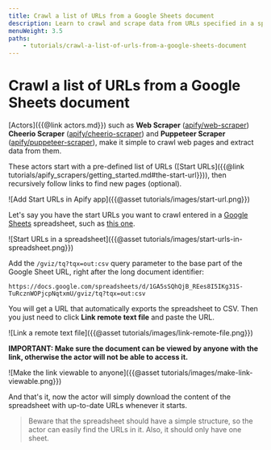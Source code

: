 ```yaml
---
title: Crawl a list of URLs from a Google Sheets document
description: Learn to crawl and scrape data from URLs specified in a spreadsheet with Apify scrapers. Scrape a pre-determined list of web pages with Apify actors.
menuWeight: 3.5
paths:
    - tutorials/crawl-a-list-of-urls-from-a-google-sheets-document
---
```


# Crawl a list of URLs from a Google Sheets document

[Actors]({{@link actors.md}}) such as **Web Scraper** ([apify/web-scraper](https://apify.com/apify/web-scraper)) **Cheerio Scraper** ([apify/cheerio-scraper](https://apify.com/apify/web-scraper)) and **Puppeteer Scraper** ([apify/puppeteer-scraper](https://apify.com/apify/web-scraper)), make it simple to crawl web pages and extract data from them.

These actors start with a pre-defined list of URLs ([Start URLs]({{@link tutorials/apify_scrapers/getting_started.md#the-start-url}})), then recursively follow links to find new pages (optional).

![Add Start URLs in Apify app]({{@asset tutorials/images/start-url.png}})

Let's say you have the start URLs you want to crawl entered in a [Google Sheets](https://www.google.com/sheets/about/) spreadsheet, such as [this one](
https://docs.google.com/spreadsheets/d/1GA5sSQhQjB_REes8I5IKg31S-TuRcznWOPjcpNqtxmU).

![Start URLs in a spreadsheet]({{@asset tutorials/images/start-urls-in-spreadsheet.png}})

Add the `/gviz/tq?tqx=out:csv` query parameter to the 
base part of the Google Sheet URL, right after the long document identifier:

```URL
https://docs.google.com/spreadsheets/d/1GA5sSQhQjB_REes8I5IKg31S-TuRcznWOPjcpNqtxmU/gviz/tq?tqx=out:csv
```

You will get a URL that automatically exports the spreadsheet to CSV. Then you just need to click **Link remote text file** and paste the URL.

![Link a remote text file]({{@asset tutorials/images/link-remote-file.png}})

**IMPORTANT: Make sure the document can be viewed by anyone with the link, otherwise the actor will not be able to access it.**

![Make the link viewable to anyone]({{@asset tutorials/images/make-link-viewable.png}})

And that's it, now the actor will simply download the content of the spreadsheet with up-to-date URLs whenever it starts.

> Beware that the spreadsheet should have a simple structure, so the actor can easily find the URLs in it. Also, it should only have one sheet.
